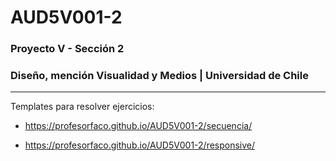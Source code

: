 # AUD5V001-2

### Proyecto V - Sección 2 
### Diseño, mención Visualidad y Medios | Universidad de Chile

- - - - - - - - - - - 

Templates para resolver ejercicios:

- https://profesorfaco.github.io/AUD5V001-2/secuencia/

- https://profesorfaco.github.io/AUD5V001-2/responsive/
